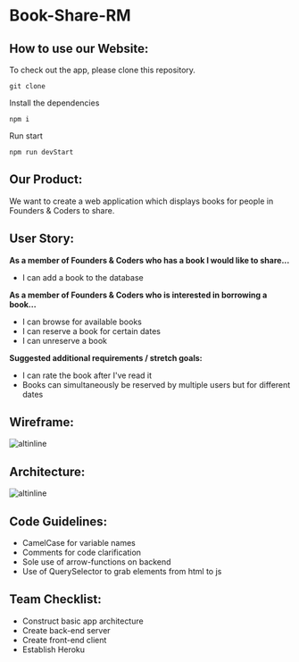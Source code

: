 # Book-Share-RM

## How to use our Website:
To check out the app, please clone this repository.
```
git clone
```
Install the dependencies
```
npm i
```
Run start
```
npm run devStart
```
## Our Product:

We want to create a web application which displays books for people in Founders & Coders to share.

## User Story:

**As a member of Founders & Coders who has a book I would like to share...**
* I can add a book to the database

**As a member of Founders & Coders who is interested in borrowing a book...**
* I can browse for available books
* I can reserve a book for certain dates
* I can unreserve a book

**Suggested additional requirements / stretch goals:**
* I can rate the book after I've read it
* Books can simultaneously be reserved by multiple users but for different dates

## Wireframe:

![altinline](https://user-images.githubusercontent.com/25408167/28833762-ff59232c-76e8-11e7-978c-07936ea571e0.png)

## Architecture:

![altinline](https://user-images.githubusercontent.com/25408167/28860132-d9a5a080-7763-11e7-9ae3-5b85b022c6df.JPG)

## Code Guidelines:
* CamelCase for variable names
* Comments for code clarification
* Sole use of arrow-functions on backend
* Use of QuerySelector to grab elements from html to js

## Team Checklist:
* Construct basic app architecture
* Create back-end server
* Create front-end client
* Establish Heroku
